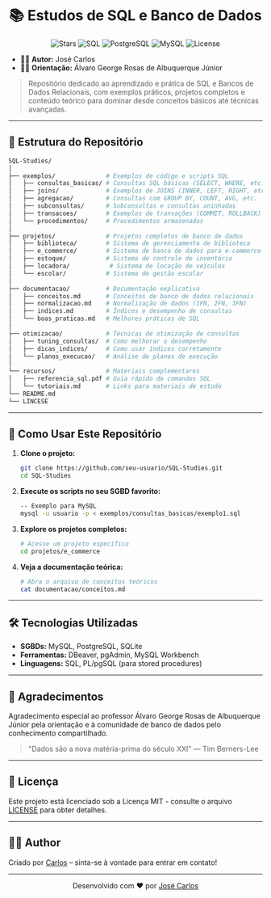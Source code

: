 <h1 align="center">📚 Estudos de SQL e Banco de Dados </h1>

<div align="center">
  <img src="https://img.shields.io/github/stars/carlos0ff/SQL-Studies?style=for-the-badge&color=yellow" alt="Stars">
  <img src="https://img.shields.io/badge/SQL-4479A1?style=for-the-badge&logo=mysql&logoColor=white" alt="SQL">
  <img src="https://img.shields.io/badge/PostgreSQL-4169E1?style=for-the-badge&logo=postgresql&logoColor=white" alt="PostgreSQL">
  <img src="https://img.shields.io/badge/MySQL-4479A1?style=for-the-badge&logo=mysql&logoColor=white" alt="MySQL">
  <img src="https://img.shields.io/badge/license-MIT-green?style=for-the-badge&logo=open-source-initiative" alt="License">
</div>

- 👨‍💻 **Autor:** José Carlos 
- 👨‍🏫 **Orientação:** Álvaro George Rosas de Albuquerque Júnior

> Repositório dedicado ao aprendizado e prática de SQL e Bancos de Dados Relacionais, com exemplos práticos, projetos completos e conteúdo teórico para dominar desde conceitos básicos até técnicas avançadas.

---

## 📂 Estrutura do Repositório

```bash
SQL-Studies/
│
├── exemplos/              # Exemplos de código e scripts SQL
│   ├── consultas_basicas/ # Consultas SQL básicas (SELECT, WHERE, etc.)
│   ├── joins/             # Exemplos de JOINS (INNER, LEFT, RIGHT, etc.)
│   ├── agregacao/         # Consultas com GROUP BY, COUNT, AVG, etc.
│   ├── subconsultas/      # Subconsultas e consultas aninhadas
│   ├── transacoes/        # Exemplos de transações (COMMIT, ROLLBACK)
│   └── procedimentos/     # Procedimentos armazenados
│
├── projetos/              # Projetos completos de banco de dados
│   ├── biblioteca/        # Sistema de gerenciamento de biblioteca
│   ├── e_commerce/        # Sistema de banco de dados para e-commerce
│   ├── estoque/           # Sistema de controle de inventário
│   ├── locadora/           # Sistema de locação de veículos
│   └── escolar/           # Sistema de gestão escolar
│
├── documentacao/          # Documentação explicativa
│   ├── conceitos.md       # Conceitos de banco de dados relacionais
│   ├── normalizacao.md    # Normalização de dados (1FN, 2FN, 3FN)
│   ├── indices.md         # Índices e desempenho de consultas
│   └── boas_praticas.md   # Melhores práticas de SQL
│
├── otimizacao/            # Técnicas de otimização de consultas
│   ├── tuning_consultas/  # Como melhorar o desempenho
│   ├── dicas_indices/     # Como usar índices corretamente
│   └── planos_execucao/   # Análise de planos de execução
│
└── recursos/              # Materiais complementares
│   ├── referencia_sql.pdf # Guia rápido de comandos SQL
│   └── tutoriais.md       # Links para materiais de estudo
└── README.md 
└── LINCESE
```

---

## 🚀 Como Usar Este Repositório

1. **Clone o projeto:**
   ```bash
   git clone https://github.com/seu-usuario/SQL-Studies.git
   cd SQL-Studies
   ```

2. **Execute os scripts no seu SGBD favorito:**
   ```bash
   -- Exemplo para MySQL
   mysql -u usuario -p < exemplos/consultas_basicas/exemplo1.sql
   ```

3. **Explore os projetos completos:**
   ```bash
   # Acesse um projeto específico
   cd projetos/e_commerce
   ```

4. **Veja a documentação teórica:**
   ```bash
   # Abra o arquivo de conceitos teóricos
   cat documentacao/conceitos.md
   ```

---

## 🛠️ Tecnologias Utilizadas

- **SGBDs:** MySQL, PostgreSQL, SQLite  
- **Ferramentas:** DBeaver, pgAdmin, MySQL Workbench  
- **Linguagens:** SQL, PL/pgSQL (para stored procedures)  

---

## 🙏 Agradecimentos

Agradecimento especial ao professor Álvaro George Rosas de Albuquerque Júnior pela orientação e à comunidade de banco de dados pelo conhecimento compartilhado.

>"Dados são a nova matéria-prima do século XXI" — Tim Berners-Lee

---

## 📄 Licença
Este projeto está licenciado sob a Licença MIT - consulte o arquivo [LICENSE](LICENSE) para obter detalhes.

---

## 👨‍💻 Author

Criado por [Carlos](https://github.com/carlos0ff) – sinta-se à vontade para entrar em contato!

--- 

<p align="center"> Desenvolvido com ❤️ por <a href="https://github.com/carlos0ff">José Carlos</a> </p>
